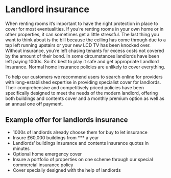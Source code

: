 Landlord insurance
==================
When renting rooms it’s important to have the right protection in place to cover
for most eventualities. If you’re renting rooms in your own home or in other
properties, it can sometimes get a little stressful. The last thing you want to
think about is the bill because the ceiling has come through due to a tap left
running upstairs or your new LCD TV has been knocked over. Without insurance,
you’re left chasing tenants for excess costs not covered by the amount of their
bond. In some circumstances landlords have been left paying 1000s.    So it’s
best to play it safe and get appropriate Landlord Insurance. Normal home
insurance policies are unlikely to cover everything.

To help our customers we recommend users to search online for providers with
long-established expertise in providing specialist cover for landlords. Their
comprehensive and competitively priced policies have been specifically designed
to meet the needs of the modern landlord, offering both buildings and contents
cover and a monthly premium option as well as an annual one off payment.

Example offer for landlords insurance
-------------------------------------
* 1000s of landlords already choose them for buy to let insurance
* Insure £60,000 buildings from *** a year
* Landlords’ buildings insurance and contents insurance quotes in minutes
* Optional home emergency cover
* Insure a portfolio of properties on one scheme through
  our special commercial insurance policy
* Cover specially designed with the help of landlords
